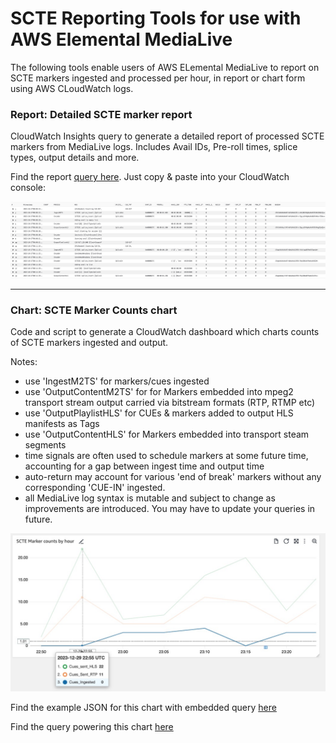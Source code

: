 # SCTE Reporting Tools for use with AWS Elemental MediaLive

The following tools enable users of AWS ELemental MediaLive to report 
on SCTE markers ingested and processed per hour,  in report or chart form using AWS CLoudWatch logs. 

### Report: Detailed SCTE marker report
CloudWatch Insights query to generate a detailed report of processed SCTE markers from MediaLive logs.
Includes Avail IDs, Pre-roll times, splice types, output details and more. 

Find the report [query here](https://github.com/aws-samples/scte-marker-reporting-tools-for-medialive-users/blob/main/SCTE%20Marker%20detailed%20report%20query). Just copy & paste into your CloudWatch console:

![](https://github.com/aws-samples/scte-marker-reporting-tools-for-medialive-users/blob/main/example_query_report.jpg?raw=true)
- - - - - -

### Chart: SCTE Marker Counts chart
Code and script to generate a CloudWatch dashboard which charts counts of SCTE markers ingested and output.

Notes:  
- use 'IngestM2TS' for markers/cues ingested
- use 'OutputContentM2TS'  for for Markers embedded into  mpeg2 transport stream output carried via bitstream formats (RTP, RTMP etc)
- use 'OutputPlaylistHLS' for CUEs & markers added to output HLS manifests as Tags
- use 'OutputContentHLS' for Markers embedded into transport steam segments
- time signals are often used to schedule markers at some future time, accounting for a gap between ingest time and output time
- auto-return may account for various 'end of break' markers without any corresponding 'CUE-IN' ingested. 
- all MediaLive log syntax is mutable and subject to change as improvements are introduced. You may have to update your queries in future. 
  
![](https://github.com/aws-samples/scte-marker-reporting-tools-for-medialive-users/blob/main/example-Marker-Counts-chart.jpg?raw=true)

Find the example JSON for this chart with embedded query [here](https://github.com/aws-samples/scte-marker-reporting-tools-for-medialive-users/blob/main/example%20widget%20chart%20code.json)

Find the query powering this chart [here](https://raw.githubusercontent.com/aws-samples/scte-marker-reporting-tools-for-medialive-users/main/example_query_marker_counts_per_hour?token=GHSAT0AAAAAACNDCHFH4MXORNUPITTTSF74ZN253PQ)
